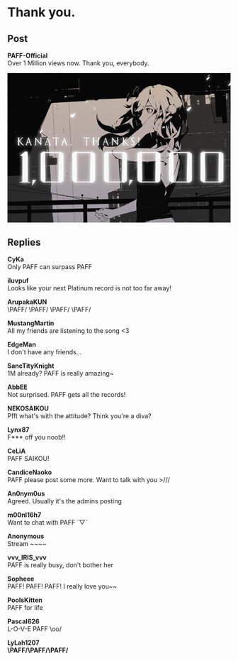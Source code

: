 # Thank you.
## Post
**PAFF-Official**<br>
Over 1 Million views now. Thank you, everybody. <br>


![p0301.png](./attachments/p0301.png)
## Replies
**CyKa**<br>
Only PAFF can surpass PAFF

**iluvpuf**<br>
Looks like your next Platinum record is not too far away!

**ArupakaKUN**<br>
\\PAFF/ \\PAFF/ \\PAFF/ \\PAFF/ 

**MustangMartin**<br>
All my friends are listening to the song <3

**EdgeMan**<br>
I don't have any friends...

**SancTityKnight**<br>
1M already? PAFF is really amazing~

**AbbEE**<br>
Not surprised. PAFF gets all the records!

**NEKOSAIKOU**<br>
Pfft what's with the attitude? Think you're a diva?

**Lynx87**<br>
F\*\*\* off you noob!!

**CeLiA**<br>
PAFF SAIKOU!

**CandiceNaoko**<br>
PAFF please post some more. Want to talk with you >///

**An0nym0us**<br>
Agreed. Usually it's the admins posting

**m00nl16h7**<br>
Want to chat with PAFF ˊ▽ˋ

**Anonymous**<br>
Stream ~~~~

**vvv_IRIS_vvv**<br>
PAFF is really busy, don't bother her

**Sopheee**<br>
PAFF! PAFF! PAFF! I really love you~~

**PoolsKitten**<br>
PAFF for life

**Pascal626**<br>
L-O-V-E PAFF \\oo/

**LyLah1207**<br>
**\\PAFF/****\\PAFF/****\\PAFF/**


